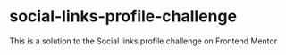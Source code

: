 # social-links-profile-challenge
This is a solution to the Social links profile challenge on Frontend Mentor

